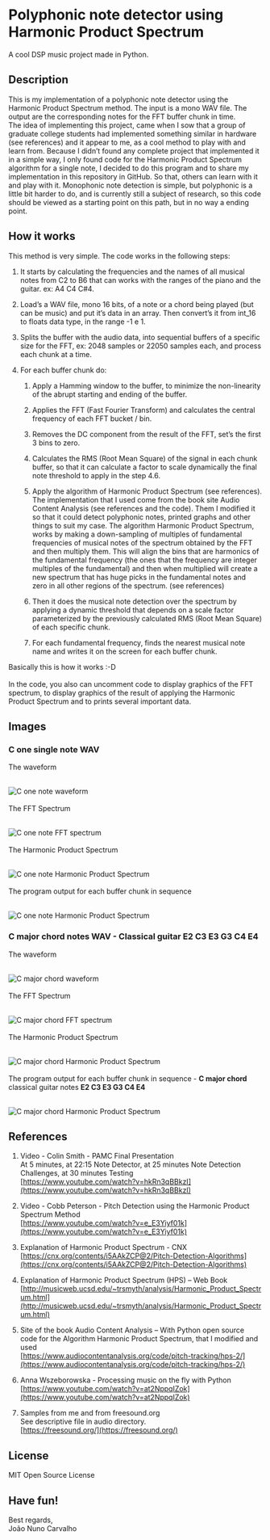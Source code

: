 # Polyphonic note detector using Harmonic Product Spectrum
A cool DSP music project made in Python.


## Description
This is my implementation of a polyphonic note detector using the Harmonic Product Spectrum method. The input is a mono WAV file. The output are the corresponding notes for the FFT buffer chunk in time. <br>
The idea of implementing this project, came when I sow that a group of graduate college students had implemented something similar in hardware (see references) and it appear to me, as a cool method to play with and learn from. Because I didn’t found any complete project that implemented it in a simple way, I only found code for the Harmonic Product Spectrum algorithm for a single note, I decided to do this program and to share my implementation in this repository in GitHub. So that, others can learn with it and play with it. Monophonic note detection is simple, but polyphonic is a little bit harder to do, and is currently still a subject of research, so this code should be viewed as a starting point on this path, but in no way a ending point.


## How it works
This method is very simple. The code works in the following steps: <br>

1. It starts by calculating the frequencies and the names of all musical notes from C2 to B6 that can works with the ranges of the piano and the guitar. ex: A4 C4 C#4.
 
2. Load’s a WAV file, mono 16 bits, of a note or a chord being played (but can be music) and put it’s data in an array. Then convert’s it from int_16 to  floats data type, in the range -1 e 1.

3. Splits the buffer with the audio data, into sequential buffers of a specific size for the FFT, ex: 2048 samples or 22050 samples each, and process each chunk at a time.

4. For each buffer chunk do:

    1. Apply a Hamming window to the buffer, to minimize the non-linearity of the abrupt starting and ending of the buffer.

    2. Applies the FFT (Fast Fourier Transform) and calculates the central frequency of each FFT bucket / bin.

    3. Removes the DC component from the result of the FFT, set’s the first 3 bins to zero.

    4. Calculates the RMS (Root Mean Square) of the signal in each chunk buffer, so that it can calculate a factor to scale dynamically the final note threshold to apply in the step 4.6.
 
    5. Apply the algorithm of Harmonic Product Spectrum (see references). The implementation that I used come from the book site Audio Content Analysis (see references and the code). Them I modified it so that it could detect polyphonic notes, printed graphs and other things to suit my case. The algorithm Harmonic Product Spectrum, works by making a down-sampling of multiples of fundamental frequencies of musical notes of the spectrum obtained by the FFT and then multiply them. This will align the bins that are harmonics of the fundamental frequency (the ones that the frequency are integer multiples of the fundamental) and then when multiplied will create a new spectrum that has huge picks in the fundamental notes and zero in all other regions of the spectrum. (see references)

    6. Then it does the musical note detection over the spectrum by applying a dynamic threshold that depends on a scale factor parameterized by the previously calculated RMS (Root Mean Square) of each specific chunk.

    7. For each fundamental frequency, finds the nearest musical note name and writes it on the screen for each buffer chunk.

Basically this is how it works :-D <br>
<br>
In the code, you also can uncomment code to display graphics of the FFT spectrum, to display graphics of the result of applying the Harmonic Product Spectrum and to prints several important data.


## Images

### C one single note WAV

The waveform <br>
<br>

![C one note waveform](./images/PolyND_C_one_note_wave.png) <br>
<br>
The FFT Spectrum <br>
<br>

![C one note FFT spectrum](./images/PolyND_C_one_note_FFT_Spectrum.png) <br>
<br>
The Harmonic Product Spectrum <br>
<br>

![C one note Harmonic Product Spectrum](./images/PolyND_C_one_note_threashold.png) <br>
<br>
The program output for each buffer chunk in sequence <br>
<br>

![C one note Harmonic Product Spectrum](./images/PolyND_C_one_note_output.png) <br>

### C major chord notes WAV - Classical guitar E2 C3 E3 G3 C4 E4

The waveform <br>
<br>

![C major chord waveform](./images/PolyND_C_major_chord_wave.png) <br>
<br>
The FFT Spectrum <br>
<br>

![C major chord FFT spectrum](./images/PolyND_C_Chord_FFT_spectrum.png) <br>
<br>
The Harmonic Product Spectrum <br>
<br>

![C major chord Harmonic Product Spectrum](./images/PolyND_C_chord_threshold.png) <br>
<br>
The program output for each buffer chunk in sequence - **C major chord** classical guitar notes **E2 C3 E3 G3 C4 E4** <br>
<br>

![C major chord Harmonic Product Spectrum](./images/PolyND_C_chord_output.png) <br>


## References

1. Video - Colin Smith - PAMC Final Presentation <br>
   At  5 minutes, at 22:15 Note Detector, at 25 minutes Note Detection Challenges, at 30 minutes Testing <br>
   [https://www.youtube.com/watch?v=hkRn3qBBkzI](https://www.youtube.com/watch?v=hkRn3qBBkzI)

2. Video - Cobb Peterson - Pitch Detection using the Harmonic Product Spectrum Method <br>
   [https://www.youtube.com/watch?v=e_E3Yiyf01k](https://www.youtube.com/watch?v=e_E3Yiyf01k)

3. Explanation of Harmonic Product Spectrum - CNX <br>
   [https://cnx.org/contents/i5AAkZCP@2/Pitch-Detection-Algorithms](https://cnx.org/contents/i5AAkZCP@2/Pitch-Detection-Algorithms)

4. Explanation of Harmonic Product Spectrum (HPS) – Web Book <br>
   [http://musicweb.ucsd.edu/~trsmyth/analysis/Harmonic_Product_Spectrum.html](http://musicweb.ucsd.edu/~trsmyth/analysis/Harmonic_Product_Spectrum.html) 

5. Site of the book Audio Content Analysis – With Python open source code for the Algorithm Harmonic Product Spectrum, that I modified and used <br>
   [https://www.audiocontentanalysis.org/code/pitch-tracking/hps-2/](https://www.audiocontentanalysis.org/code/pitch-tracking/hps-2/)

6. Anna Wszeborowska - Processing music on the fly with Python <br>
   [https://www.youtube.com/watch?v=at2NppqIZok](https://www.youtube.com/watch?v=at2NppqIZok)

7. Samples from me and from freesound.org <br>
   See descriptive file in audio directory. <br>
   [https://freesound.org/](https://freesound.org/)

## License
MIT Open Source License


## Have fun!
Best regards, <br>
João Nuno Carvalho 